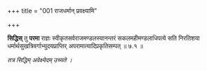 +++
title = "001 राजधर्मान् प्रवक्ष्यामि"

+++

**सिद्धिस्** तु **परमा** राज्ञः स्वीकृतसर्वराजमण्डलस्यानन्तरं सकलमहीमण्डलाधिपत्ये सति निरतिशया धर्मार्थसुखत्रिवर्गाभ्युदयप्राप्तिर् अपरामात्यादिप्रकृतिसम्पत् ॥ ७.१ ॥

_तत्र सिद्धिम् अवेक्ष्येदम् उच्यते ।_